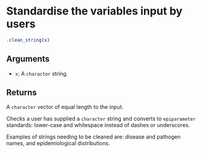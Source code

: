 # Standardise the variables input by users

```r
.clean_string(x)
```

## Arguments

- `x`: A `character` string.

## Returns

A `character` vector of equal length to the input.

Checks a user has supplied a `character` string and converts to `epiparameter` standards: lower-case and whitespace instead of dashes or underscores.

Examples of strings needing to be cleaned are: disease and pathogen names, and epidemiological distributions.
